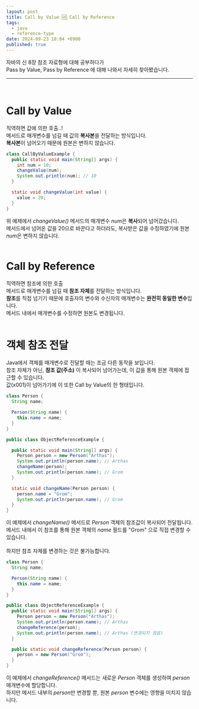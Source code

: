 ```yaml
---
layout: post
title: Call by Value 🆚 Call by Reference
tags:
  - java
  - reference-type
date: 2024-09-23 18:04 +0900
published: true
---
```


자바의 신 8장 참조 자료형에 대해 공부하다가 <br />
Pass by Value, Pass by Reference 에 대해 나와서 자세히 찾아봤습니다.

<hr />
<br />

# Call by Value

직역하면 값에 의한 호출..! <br />
메서드로 매개변수를 넘길 때 값의 **복사본**을 전달하는 방식입니다. <br />
**복사본**이 넘어오기 때문에 원본은 변하지 않습니다.

```java
class CallByValueExample {
  public static void main(String[] args) {
    int num = 10;
    changeValue(num);
    System.out.println(num); // 10
  }

  static void changeValue(int value) {
    value = 20;
  }
}
```

위 예제에서 *changeValue()* 메서드의 매개변수 *num*은 **복사**되어 넘어갔습니다. <br />
메서드에서 넘어온 값을 20으로 바꾼다고 하더라도, 복사받은 값을 수정하였기에 원본 *num*은 변하지 않습니다. <br />
<br />
# Call by Reference

직역하면 참조에 의한 호출 <br />
메서드로 매개변수를 넘길 때 **참조 자체**를 전달하는 방식입니다. <br />
**참조**를 직접 넘기기 때문에 호출자의 변수와 수신자의 매개변수는 **완전히 동일한 변수**입니다. <br />
메서드 내에서 매개변수를 수정하면 원본도 변경됩니다. <br />
<br />
# 객체 참조 전달

Java에서 객체를 매개변수로 전달할 때는 조금 다른 동작을 보입니다. <br />
참조 자체가 아닌, **참조 값(주소)** 이 복사되어 넘어가는데, 이 값을 통해 원본 객체에 접근할 수 있습니다. <br />
값(x001)이 넘어가기에 이 또한 Call by Value의 한 형태입니다.

```java
class Person {
  String name;

  Person(String name) {
    this.name = name;
  }
}

public class ObjectReferenceExample {

  public static void main(String[] args) {
    Person person = new Person("Arthas");
    System.out.println(person.name); // Arthas
    changeName(person);
    System.out.println(person.name); // Grom
  }

  static void changeName(Person person) {
    person.name = "Grom";
    System.out.println(person.name); // Grom
  }
}
```

이 예제에서 *changeName()* 메서드로 *Person* 객체의 참조값이 복사되어 전달됩니다. <br />
메서드 내에서 이 참조를 통해 원본 객체의 *name* 필드를 "Grom" 으로 직접 변경할 수 있습니다. <br />
<br />
하지만 참조 자체를 변경하는 것은 불가능합니다.

```java
class Person {
  String name;

  Person(String name) {
    this.name = name;
  }
}

public class ObjectReferenceExample {
  public static void main(String[] args) {
    Person person = new Person("Arthas");
    System.out.println(person.name); // Arthas
    changeReference(person);
    System.out.println(person.name); // Arthas (변경되지 않음)
  }

  public static void changeReference(Person person) {
    person = new Person("Grom");
  }
}
```
이 예제에서 *changeReference()* 메서드는 새로운 *Person* 객체를 생성하여 *person* 매개변수에 할당합니다. <br />
하지만 메서드 내부의 *person*만 변경할 뿐, 원본 *person* 변수에는 영향을 미치지 않습니다.
